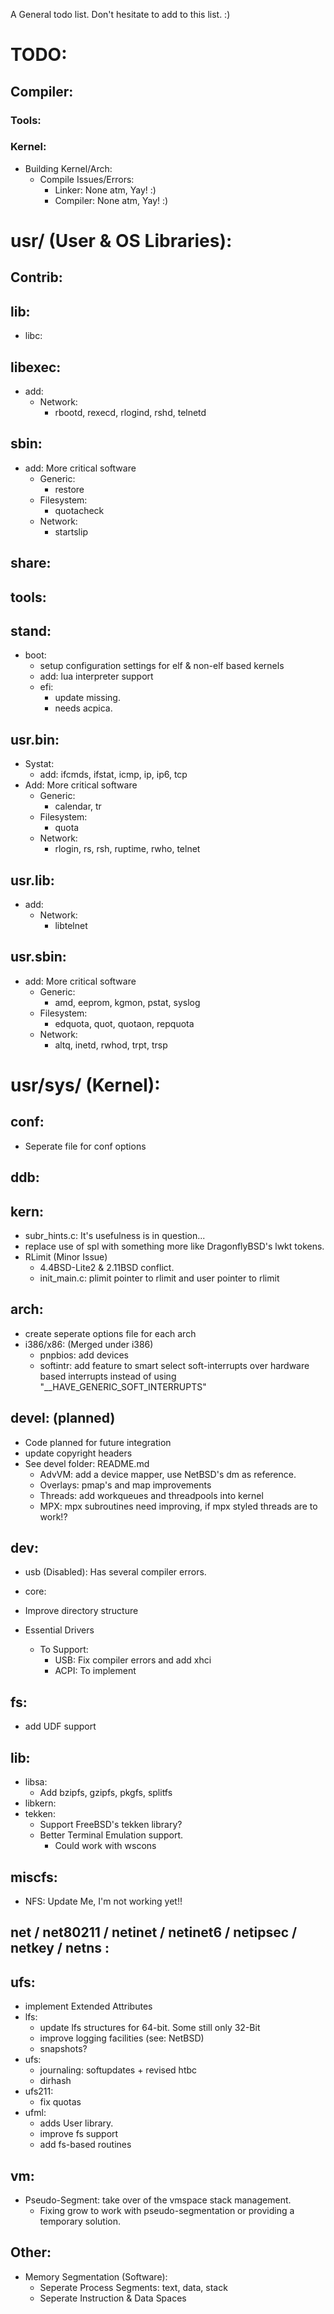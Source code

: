 A General todo list. Don't hesitate to add to this list. :)

# TODO:
## Compiler:
### Tools:
			
### Kernel:
- Building Kernel/Arch:
	- Compile Issues/Errors:
		- Linker: None atm, Yay! :)
		- Compiler: None atm, Yay! :)

# usr/ (User & OS Libraries):
## Contrib:
	
## lib:
- libc:

## libexec:
- add:
	- Network:
		- rbootd, rexecd, rlogind, rshd, telnetd

## sbin:
- add: More critical software
	- Generic:
		- restore
	- Filesystem:
		- quotacheck
	- Network:
		- startslip

## share:

## tools:

## stand:
- boot:
	- setup configuration settings for elf & non-elf based kernels
	- add: lua interpreter support
	- efi:
		- update missing.
		- needs acpica.

## usr.bin:
- Systat:
	- add: ifcmds, ifstat, icmp, ip, ip6, tcp
- Add: More critical software
	- Generic:
		- calendar, tr
	- Filesystem:
		- quota
	- Network:
		- rlogin, rs, rsh, ruptime, rwho, telnet

## usr.lib:
- add:
	- Network:
		- libtelnet

## usr.sbin:
- add: More critical software
	- Generic:
		- amd, eeprom, kgmon, pstat, syslog
	- Filesystem:
		- edquota, quot, quotaon, repquota
	- Network:
		- altq, inetd, rwhod, trpt, trsp

# usr/sys/ (Kernel):
## conf:
- Seperate file for conf options

## ddb:

## kern:
- subr_hints.c: It's usefulness is in question...
- replace use of spl with something more like DragonflyBSD's lwkt tokens.
- RLimit (Minor Issue)
	- 4.4BSD-Lite2 & 2.11BSD conflict.
	- init_main.c: plimit pointer to rlimit and user pointer to rlimit
	
## arch:
- create seperate options file for each arch
- i386/x86: (Merged under i386)
	- pnpbios: add devices
	- softintr: add feature to smart select soft-interrupts over hardware based interrupts instead of using 		"__HAVE_GENERIC_SOFT_INTERRUPTS"

## devel: (planned)
- Code planned for future integration
- update copyright headers
- See devel folder: README.md
	- AdvVM: add a device mapper, use NetBSD's dm as reference.
	- Overlays: pmap's and map improvements
	- Threads: add workqueues and threadpools into kernel
	- MPX: mpx subroutines need improving, if mpx styled threads are to work!?

## dev:
- usb (Disabled): Has several compiler errors.
- core:
	
- Improve directory structure
- Essential Drivers
	- To Support:
		- USB: Fix compiler errors and add xhci
		- ACPI: To implement

## fs:
- add UDF support

## lib:
- libsa:
	- Add bzipfs, gzipfs, pkgfs, splitfs
- libkern:
- tekken:
	- Support FreeBSD's tekken library?
	- Better Terminal Emulation support.
		- Could work with wscons

## miscfs:
- NFS: Update Me, I'm not working yet!!

## net / net80211 / netinet / netinet6 / netipsec / netkey / netns :
		
## ufs:
- implement Extended Attributes
- lfs:
	- update lfs structures for 64-bit. Some still only 32-Bit
	- improve logging facilities (see: NetBSD)
	- snapshots? 
- ufs:
	- journaling: softupdates + revised htbc
	- dirhash
- ufs211:
   	- fix quotas
- ufml:
	- adds User library.
	- improve fs support
	- add fs-based routines

## vm:
- Pseudo-Segment: take over of the vmspace stack management.
	- Fixing grow to work with pseudo-segmentation or providing a temporary solution.

## Other:
- Memory Segmentation (Software):
	- Seperate Process Segments: text, data, stack
	- Seperate Instruction & Data Spaces
